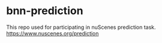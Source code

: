 # bnn-prediction
This repo used for participating in nuScenes prediction task. https://www.nuscenes.org/prediction
